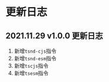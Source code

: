 # 更新日志

## 2021.11.29 v1.0.0 更新日志

1. 新增`tsnd-cjs`指令
2. 新增`tsnd-esm`指令
3. 新增`tscjs`指令
4. 新增`tsesm`指令
